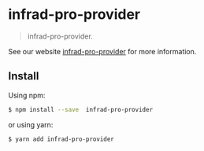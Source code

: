 # infrad-pro-provider

> infrad-pro-provider.

See our website [infrad-pro-provider](https://procomponent.ant.design/) for more information.

## Install

Using npm:

```bash
$ npm install --save  infrad-pro-provider
```

or using yarn:

```bash
$ yarn add infrad-pro-provider
```
